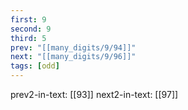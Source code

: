 ```yaml
---
first: 9
second: 9
third: 5
prev: "[[many_digits/9/94]]"
next: "[[many_digits/9/96]]"
tags: [odd]
---
```

prev2-in-text: [[93]]
next2-in-text: [[97]]
